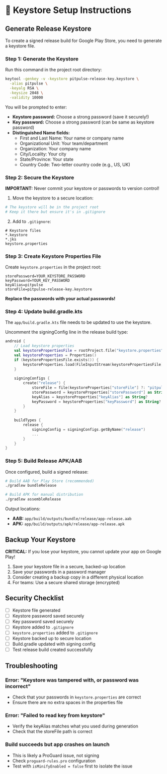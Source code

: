 # 🔐 Keystore Setup Instructions

## Generate Release Keystore

To create a signed release build for Google Play Store, you need to generate a keystore file.

### Step 1: Generate the Keystore

Run this command in the project root directory:

```bash
keytool -genkey -v -keystore pitpulse-release-key.keystore \
  -alias pitpulse \
  -keyalg RSA \
  -keysize 2048 \
  -validity 10000
```

You will be prompted to enter:
- **Keystore password:** Choose a strong password (save it securely!)
- **Key password:** Choose a strong password (can be same as keystore password)
- **Distinguished Name fields:**
  - First and Last Name: Your name or company name
  - Organizational Unit: Your team/department
  - Organization: Your company name
  - City/Locality: Your city
  - State/Province: Your state
  - Country Code: Two-letter country code (e.g., US, UK)

### Step 2: Secure the Keystore

**IMPORTANT:** Never commit your keystore or passwords to version control!

1. Move the keystore to a secure location:
```bash
# The keystore will be in the project root
# Keep it there but ensure it's in .gitignore
```

2. Add to `.gitignore`:
```
# Keystore files
*.keystore
*.jks
keystore.properties
```

### Step 3: Create Keystore Properties File

Create `keystore.properties` in the project root:

```properties
storePassword=YOUR_KEYSTORE_PASSWORD
keyPassword=YOUR_KEY_PASSWORD
keyAlias=pitpulse
storeFile=pitpulse-release-key.keystore
```

**Replace the passwords with your actual passwords!**

### Step 4: Update build.gradle.kts

The `app/build.gradle.kts` file needs to be updated to use the keystore.

Uncomment the signingConfig line in the release build type:

```kotlin
android {
    // Load keystore properties
    val keystorePropertiesFile = rootProject.file("keystore.properties")
    val keystoreProperties = Properties()
    if (keystorePropertiesFile.exists()) {
        keystoreProperties.load(FileInputStream(keystorePropertiesFile))
    }
    
    signingConfigs {
        create("release") {
            storeFile = file(keystoreProperties["storeFile"] ?: "pitpulse-release-key.keystore")
            storePassword = keystoreProperties["storePassword"] as String?
            keyAlias = keystoreProperties["keyAlias"] as String?
            keyPassword = keystoreProperties["keyPassword"] as String?
        }
    }
    
    buildTypes {
        release {
            signingConfig = signingConfigs.getByName("release")
            ...
        }
    }
}
```

### Step 5: Build Release APK/AAB

Once configured, build a signed release:

```bash
# Build AAB for Play Store (recommended)
./gradlew bundleRelease

# Build APK for manual distribution
./gradlew assembleRelease
```

Output locations:
- **AAB:** `app/build/outputs/bundle/release/app-release.aab`
- **APK:** `app/build/outputs/apk/release/app-release.apk`

## Backup Your Keystore

**CRITICAL:** If you lose your keystore, you cannot update your app on Google Play!

1. Save your keystore file in a secure, backed-up location
2. Save your passwords in a password manager
3. Consider creating a backup copy in a different physical location
4. For teams: Use a secure shared storage (encrypted)

## Security Checklist

- [ ] Keystore file generated
- [ ] Keystore password saved securely
- [ ] Key password saved securely
- [ ] Keystore added to `.gitignore`
- [ ] `keystore.properties` added to `.gitignore`
- [ ] Keystore backed up to secure location
- [ ] Build.gradle updated with signing config
- [ ] Test release build created successfully

## Troubleshooting

### Error: "Keystore was tampered with, or password was incorrect"
- Check that your passwords in `keystore.properties` are correct
- Ensure there are no extra spaces in the properties file

### Error: "Failed to read key from keystore"
- Verify the keyAlias matches what you used during generation
- Check that the storeFile path is correct

### Build succeeds but app crashes on launch
- This is likely a ProGuard issue, not signing
- Check `proguard-rules.pro` configuration
- Test with `isMinifyEnabled = false` first to isolate the issue
